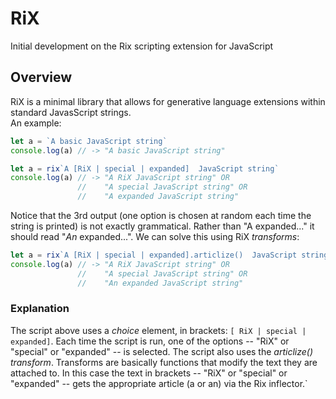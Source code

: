 # RiX
Initial development on the Rix scripting extension for JavaScript

## Overview
RiX is a minimal library that allows for generative language extensions within standard JavasScript strings.<br>
An example:

```js
let a = `A basic JavaScript string`
console.log(a) // -> "A basic JavaScript string"
```
```js
let a = rix`A [RiX | special | expanded]  JavaScript string`
console.log(a) // -> "A RiX JavaScript string" OR
               //    "A special JavaScript string" OR
               //    "A expanded JavaScript string"
```
Notice that the 3rd output (one option is chosen at random each time the string is printed) is not exactly grammatical. Rather than "A expanded..." it should read "_An_ expanded...". We can solve this using RiX _transforms_:

```js
let a = rix`A [RiX | special | expanded].articlize()  JavaScript string`
console.log(a) // -> "A RiX JavaScript string" OR
               //    "A special JavaScript string" OR
               //    "An expanded JavaScript string"
```
### Explanation

The script above uses a *choice* element, in brackets: `[ RiX | special | expanded]`. Each time the script is run, one of the options -- "RiX" or "special" or "expanded" -- is selected.
The script also uses the *articlize()* *transform*. Transforms are basically functions that modify the text they are attached to. In this case the text in brackets --  "RiX" or "special" or "expanded" -- gets the appropriate article (a or an) via the Rix inflector.`
